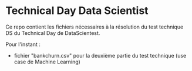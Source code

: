 # Technical Day Data Scientist

Ce repo contient les fichiers nécessaires à la résolution du test technique DS du Technical Day de DataScientest.

Pour l'instant :
- fichier "bankchurn.csv" pour la deuxième partie du test technique (use case de Machine Learning)
